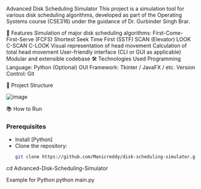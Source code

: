 Advanced Disk Scheduling Simulator
This project is a simulation tool for various disk scheduling algorithms, developed as part of the Operating Systems course (CSE316) under the guidance of Dr. Gurbinder Singh Brar.

🚀 Features
Simulation of major disk scheduling algorithms:
First-Come-First-Serve (FCFS)
Shortest Seek Time First (SSTF)
SCAN (Elevator)
LOOK
C-SCAN
C-LOOK
Visual representation of head movement
Calculation of total head movement
User-friendly interface (CLI or GUI as applicable)
Modular and extensible codebase
🛠️ Technologies Used
Programming Language: Python
(Optional) GUI Framework: Tkinter / JavaFX / etc.
Version Control: Git

📂 Project Structure

![image](https://github.com/user-attachments/assets/a1477fec-d667-47e2-8067-d3e3a2587c3c)




📚 How to Run

### Prerequisites
- Install [Python]
- Clone the repository:
  ```bash
  git clone https://github.com/Manicreddy/disk-scheduling-simulator.git
cd Advanced-Disk-Scheduling-Simulator
  


Example for Python
python main.py
